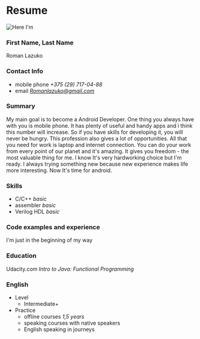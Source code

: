 # Resume  
![Here I'm](https://i.ibb.co/TMPjrrD/cv1.jpg) 
### First Name, Last Name
Roman Lazuko
### Contact Info
* mobile phone *+375 (29) 717-04-88*
* email *Romanlazuko@gmail.com*
### Summary
My main goal is to become a Android Developer. One thing you always have with you is mobile phone. It has plenty of useful and handy apps and i think this number will increase. So if you have skills for developing it, you will never be hungry. This profession also gives a lot of opportunities. All that you need for work is laptop and internet connection. You can do your work from every point of our planet and it's amazing. It gives you freedom - the most valuable thing for me. I know It's very hardworking choice but I'm ready. I always trying something new because new experience makes life more interesting. Now It's time for android.
### Skills
* C/C++ *basic*
* assembler *basic*
* Verilog HDL *basic*
### Code examples and experience
I'm just in the beginning of my way
### Education
Udacity.com *Intro to Java: Functional Programming*
### English
- Level
  - Intermediate+
- Practice
  - offline courses *1,5 years*
  - speaking courses with native speakers
  - English speaking in journeys
